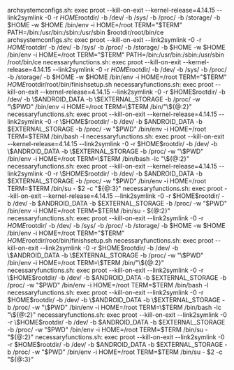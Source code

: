archsystemconfigs.sh:		exec proot --kill-on-exit --kernel-release=4.14.15 --link2symlink -0 -r $HOME$rootdir/ -b /dev/ -b /sys/ -b /proc/ -b /storage/ -b $HOME -w $HOME /bin/env -i HOME=/root TERM="$TERM" PATH=/bin:/usr/bin:/sbin:/usr/sbin $rootdir/root/bin/ce 
archsystemconfigs.sh:		exec proot --kill-on-exit --link2symlink -0 -r $HOME$rootdir/ -b /dev/ -b /sys/ -b /proc/ -b /storage/ -b $HOME -w $HOME /bin/env -i HOME=/root TERM="$TERM" PATH=/bin:/usr/bin:/sbin:/usr/sbin /root/bin/ce 
necessaryfunctions.sh:		exec proot --kill-on-exit --kernel-release=4.14.15 --link2symlink -0 -r $HOME$rootdir/ -b /dev/ -b /sys/ -b /proc/ -b /storage/ -b $HOME -w $HOME /bin/env -i HOME=/root TERM="$TERM" $HOME$rootdir/root/bin/finishsetup.sh 
necessaryfunctions.sh:		exec proot --kill-on-exit --kernel-release=4.14.15 --link2symlink -0 -r \$HOME$rootdir/ -b /dev/ -b \$ANDROID_DATA -b \$EXTERNAL_STORAGE -b /proc/ -w "\$PWD" /bin/env -i HOME=/root TERM=\$TERM /bin/"\${@:2}"
necessaryfunctions.sh:		exec proot --kill-on-exit --kernel-release=4.14.15 --link2symlink -0 -r \$HOME$rootdir/ -b /dev/ -b \$ANDROID_DATA -b \$EXTERNAL_STORAGE -b /proc/ -w "\$PWD" /bin/env -i HOME=/root TERM=\$TERM /bin/bash -l
necessaryfunctions.sh:		exec proot --kill-on-exit --kernel-release=4.14.15 --link2symlink -0 -r \$HOME$rootdir/ -b /dev/ -b \$ANDROID_DATA -b \$EXTERNAL_STORAGE -b /proc/ -w "\$PWD" /bin/env -i HOME=/root TERM=\$TERM /bin/bash -lc  "\${@:2}"
necessaryfunctions.sh:		exec proot --kill-on-exit --kernel-release=4.14.15 --link2symlink -0 -r \$HOME$rootdir/ -b /dev/ -b \$ANDROID_DATA -b \$EXTERNAL_STORAGE -b /proc/ -w "\$PWD" /bin/env -i HOME=/root TERM=\$TERM /bin/su - \$2 -c "\${@:3}"
necessaryfunctions.sh:		exec proot --kill-on-exit --kernel-release=4.14.15 --link2symlink -0 -r \$HOME$rootdir/ -b /dev/ -b \$ANDROID_DATA -b \$EXTERNAL_STORAGE -b /proc/ -w "\$PWD" /bin/env -i HOME=/root TERM=\$TERM /bin/su - \${@:2}"
necessaryfunctions.sh:		exec proot --kill-on-exit --link2symlink -0 -r $HOME$rootdir/ -b /dev/ -b /sys/ -b /proc/ -b /storage/ -b $HOME -w $HOME /bin/env -i HOME=/root TERM="$TERM" $HOME$rootdir/root/bin/finishsetup.sh 
necessaryfunctions.sh:		exec proot --kill-on-exit --link2symlink -0 -r \$HOME$rootdir/ -b /dev/ -b \$ANDROID_DATA -b \$EXTERNAL_STORAGE -b /proc/ -w "\$PWD" /bin/env -i HOME=/root TERM=\$TERM /bin/"\${@:2}"
necessaryfunctions.sh:		exec proot --kill-on-exit --link2symlink -0 -r \$HOME$rootdir/ -b /dev/ -b \$ANDROID_DATA -b \$EXTERNAL_STORAGE -b /proc/ -w "\$PWD" /bin/env -i HOME=/root TERM=\$TERM /bin/bash -l
necessaryfunctions.sh:		exec proot --kill-on-exit --link2symlink -0 -r \$HOME$rootdir/ -b /dev/ -b \$ANDROID_DATA -b \$EXTERNAL_STORAGE -b /proc/ -w "\$PWD" /bin/env -i HOME=/root TERM=\$TERM /bin/bash -lc "\${@:2}"
necessaryfunctions.sh:		exec proot --kill-on-exit --link2symlink -0 -r \$HOME$rootdir/ -b /dev/ -b \$ANDROID_DATA -b \$EXTERNAL_STORAGE -b /proc/ -w "\$PWD" /bin/env -i HOME=/root TERM=\$TERM /bin/su - "\${@:2}"
necessaryfunctions.sh:		exec proot --kill-on-exit --link2symlink -0 -r \$HOME$rootdir/ -b /dev/ -b \$ANDROID_DATA -b \$EXTERNAL_STORAGE -b /proc/ -w "\$PWD" /bin/env -i HOME=/root TERM=\$TERM /bin/su - \$2 -c "\${@:3}"
